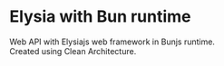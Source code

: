 # Elysia with Bun runtime

Web API with Elysiajs web framework in Bunjs runtime.  
Created using Clean Architecture.
